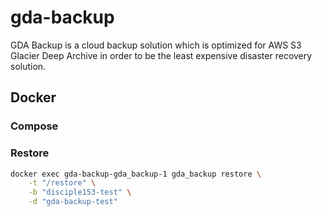 # gda-backup

GDA Backup is a cloud backup solution which is optimized for AWS S3 Glacier Deep Archive in order to be the least expensive disaster recovery solution.

## Docker

### Compose

### Restore

```bash
docker exec gda-backup-gda_backup-1 gda_backup restore \
    -t "/restore" \
    -b "disciple153-test" \
    -d "gda-backup-test"
    
```
